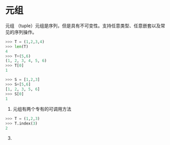 # 元组
元组 （tuple）元组是序列，但是具有不可变性。支持任意类型、任意嵌套以及常见的序列操作。
```python
>>> T = (1,2,3,4)
>>> len(T)
4
>>> T+(5,6)
(1, 2, 3, 4, 5, 6)
>>> T[0]
1

>>> S = [1,2,3]
>>> S+[5,6]
[1, 2, 3, 5, 6]
>>> S[0]
1
```
1. 元组有两个专有的可调用方法
```python
>>> T = (1,2,3)
>>> T.index(3)
2
```
3. 
